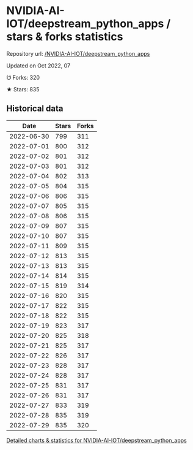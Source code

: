 # NVIDIA-AI-IOT/deepstream_python_apps / stars & forks statistics

Repository url: [/NVIDIA-AI-IOT/deepstream_python_apps](https://github.com/NVIDIA-AI-IOT/deepstream_python_apps)

Updated on Oct 2022, 07

☋ Forks: 320

★ Stars: 835

## Historical data
| Date | Stars | Forks |
|------|-------|-------|
| 2022-06-30 | 799 | 311 | 
| 2022-07-01 | 800 | 312 | 
| 2022-07-02 | 801 | 312 | 
| 2022-07-03 | 801 | 312 | 
| 2022-07-04 | 802 | 313 | 
| 2022-07-05 | 804 | 315 | 
| 2022-07-06 | 806 | 315 | 
| 2022-07-07 | 805 | 315 | 
| 2022-07-08 | 806 | 315 | 
| 2022-07-09 | 807 | 315 | 
| 2022-07-10 | 807 | 315 | 
| 2022-07-11 | 809 | 315 | 
| 2022-07-12 | 813 | 315 | 
| 2022-07-13 | 813 | 315 | 
| 2022-07-14 | 814 | 315 | 
| 2022-07-15 | 819 | 314 | 
| 2022-07-16 | 820 | 315 | 
| 2022-07-17 | 822 | 315 | 
| 2022-07-18 | 822 | 315 | 
| 2022-07-19 | 823 | 317 | 
| 2022-07-20 | 825 | 318 | 
| 2022-07-21 | 825 | 317 | 
| 2022-07-22 | 826 | 317 | 
| 2022-07-23 | 828 | 317 | 
| 2022-07-24 | 828 | 317 | 
| 2022-07-25 | 831 | 317 | 
| 2022-07-26 | 831 | 317 | 
| 2022-07-27 | 833 | 319 | 
| 2022-07-28 | 835 | 319 | 
| 2022-07-29 | 835 | 320 | 


[Detailed charts & statistics for NVIDIA-AI-IOT/deepstream_python_apps](https://reviewgithub.com/rep/NVIDIA-AI-IOT/deepstream_python_apps)
